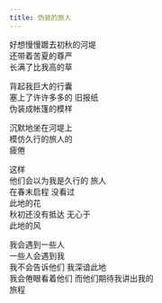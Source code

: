 ```yaml
---
title: 伪装的旅人
---
```


好想慢慢踱去初秋的河堤  
还带着苦夏的尊严  
长满了比我高的草<!--more-->

背起我巨大的行囊  
塞上了许许多多的 旧报纸  
伪装成帐篷的模样

沉默地坐在河堤上  
模仿久行的旅人的  
疲倦

这样  
他们会以为我是久行的 旅人  
在春末启程 没看过  
此地的花  
秋初还没有抵达 无心于  
此地的风

我会遇到一些人  
一些人会遇到我  
我不会告诉他们 我深谙此地  
我会倦眼看着他们 而他们期待我讲出我的  
旅程
